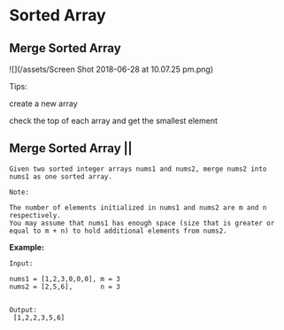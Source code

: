 # Sorted Array

## Merge Sorted Array

![](/assets/Screen Shot 2018-06-28 at 10.07.25 pm.png)

Tips:

create a new array

check the top of each array and get the smallest element





## Merge Sorted Array \|\|

```
Given two sorted integer arrays nums1 and nums2, merge nums2 into nums1 as one sorted array.

Note:

The number of elements initialized in nums1 and nums2 are m and n respectively.
You may assume that nums1 has enough space (size that is greater or equal to m + n) to hold additional elements from nums2.
```

**Example:**

```
Input:

nums1 = [1,2,3,0,0,0], m = 3
nums2 = [2,5,6],       n = 3


Output:
 [1,2,2,3,5,6]
```



